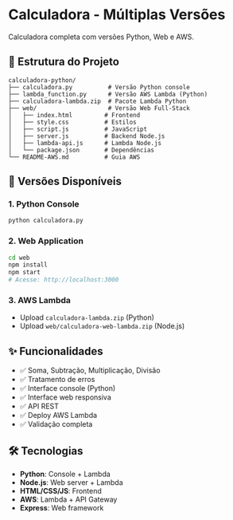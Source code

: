 # Calculadora - Múltiplas Versões

Calculadora completa com versões Python, Web e AWS.

## 📁 Estrutura do Projeto

```
calculadora-python/
├── calculadora.py          # Versão Python console
├── lambda_function.py      # Versão AWS Lambda (Python)
├── calculadora-lambda.zip  # Pacote Lambda Python
├── web/                    # Versão Web Full-Stack
│   ├── index.html         # Frontend
│   ├── style.css          # Estilos
│   ├── script.js          # JavaScript
│   ├── server.js          # Backend Node.js
│   ├── lambda-api.js      # Lambda Node.js
│   └── package.json       # Dependências
└── README-AWS.md          # Guia AWS
```

## 🚀 Versões Disponíveis

### 1. Python Console
```bash
python calculadora.py
```

### 2. Web Application
```bash
cd web
npm install
npm start
# Acesse: http://localhost:3000
```

### 3. AWS Lambda
- Upload `calculadora-lambda.zip` (Python)
- Upload `web/calculadora-web-lambda.zip` (Node.js)

## ✨ Funcionalidades

- ✅ Soma, Subtração, Multiplicação, Divisão
- ✅ Tratamento de erros
- ✅ Interface console (Python)
- ✅ Interface web responsiva
- ✅ API REST
- ✅ Deploy AWS Lambda
- ✅ Validação completa

## 🛠️ Tecnologias

- **Python**: Console + Lambda
- **Node.js**: Web server + Lambda
- **HTML/CSS/JS**: Frontend
- **AWS**: Lambda + API Gateway
- **Express**: Web framework